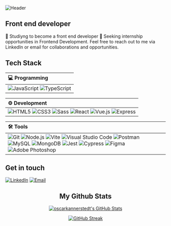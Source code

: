 ![Header](./github-background.png)
<!--
<h2 align="center">Technical skills </h2>
<p align="center">
  <a href="https://skillicons.dev">
     <img src="https://skillicons.dev/icons?i=html,css,sass,js,ts,react,vue,nodejs,express,vite,vscode,postman,mysql,mongodb,jest,figma&theme=dark" />
  </a>
</p>
-->
## Front end developer

👀 Studiyng to become a front end developer
👯 Seeking internship opportunities in Frontend Development. Feel free to reach out to me via LinkedIn or email for collaborations and opportunities.

## Tech Stack

| 💻 Programming |
| :------------- |
| ![JavaScript](https://img.shields.io/badge/JavaScript-black?style=for-the-badge&logo=javascript) ![TypeScript](https://img.shields.io/badge/TypeScript-blue?style=for-the-badge&logo=typescript&logoColor=white) |

| ⚙️ Development |
| :------------ |
| ![HTML5](https://img.shields.io/badge/HTML5-orange?style=for-the-badge&logo=html5&logoColor=white) ![CSS3](https://img.shields.io/badge/CSS3-blue?style=for-the-badge&logo=css3&logoColor=white) ![Sass](https://img.shields.io/badge/Sass-pink?style=for-the-badge&logo=sass&logoColor=white) ![React](https://img.shields.io/badge/React-%2361DAFB.svg?style=for-the-badge&logo=react&logoColor=white) ![Vue.js](https://img.shields.io/badge/Vue.js-%2335495e.svg?style=for-the-badge&logo=vue.js&logoColor=%234FC08D) ![Express](https://img.shields.io/badge/Express.js-%23404d59.svg?style=for-the-badge) |

| 🛠️ Tools |
| :-------- |
| ![Git](https://img.shields.io/badge/Git-%23F05032.svg?style=for-the-badge&logo=git&logoColor=white) ![Node.js](https://img.shields.io/badge/Node.js-339933?style=for-the-badge&logo=node.js&logoColor=white) ![Vite](https://img.shields.io/badge/Vite-%232C3A42.svg?style=for-the-badge&logo=vite&logoColor=%23F7A000) ![Visual Studio Code](https://img.shields.io/badge/Visual%20Studio%20Code-007ACC.svg?style=for-the-badge&logo=visual-studio-code&logoColor=white) ![Postman](https://img.shields.io/badge/Postman-FF6C37?style=for-the-badge&logo=postman&logoColor=white) ![MySQL](https://img.shields.io/badge/MySQL-4479A1?style=for-the-badge&logo=mysql&logoColor=white) ![MongoDB](https://img.shields.io/badge/MongoDB-47A248?style=for-the-badge&logo=mongodb&logoColor=white) ![Jest](https://img.shields.io/badge/Jest-%23C21325.svg?style=for-the-badge&logo=jest&logoColor=white) ![Cypress](https://img.shields.io/badge/cypress-%2317202C.svg?style=for-the-badge&logo=cypress&logoColor=white) ![Figma](https://img.shields.io/badge/Figma-%23F24E1E.svg?style=for-the-badge&logo=figma&logoColor=white) ![Adobe Photoshop](https://img.shields.io/badge/Adobe%20Photoshop-%2331A8FF.svg?style=for-the-badge&logo=adobe%20photoshop&logoColor=white) |

## Get in touch

[![LinkedIn](https://img.shields.io/badge/LinkedIn-blue?style=for-the-badge&logo=linkedin&labelColor=blue)](https://www.linkedin.com/in/oscarkannerstedt/)
[![Email](https://img.shields.io/badge/Email-red?style=for-the-badge&logo=gmail&labelColor=red)](mailto:oscar.kannerstedt@gmail.com)

<!--
<h2 align="center">About me</h2>
<p align="center"> 👀 I’m interested in Frontend Webdevelopment</p>
<p align="center">🌱 I’m currently learning HTML/CSS/Javascript</p>
<p align="center">👯 I’m looking to find contacts in the IT world and <br> find internships remotely or in Varberg</p>
<p align="center">📫 How to reach me: <br> email me at oscar.kannerstedt@gmail.com</p>
-->
<h2 align="center">My Github Stats</h2>
<div align="center">
<a href="https://awesome-github-stats.azurewebsites.net/index.html??cardType=level&theme=highcontrast&preferLogin=false"><img alt="oscarkannerstedt's GitHub Stats" src="https://awesome-github-stats.azurewebsites.net/user-stats/oscarkannerstedt?cardType=level&theme=highcontrast&preferLogin=false"/></a>

<a href="https://git.io/streak-stats"><img src="https://github-readme-streak-stats.herokuapp.com?user=oscarkannerstedt&theme=highcontrast" alt="GitHub Streak" /></a>
</div>

<!--
**oscarkannerstedt/oscarkannerstedt** is a ✨ _special_ ✨ repository because its `README.md` (this file) appears on your GitHub profile.

![Anurag's GitHub stats](https://github-readme-stats.vercel.app/api?username=anuraghazra&show_icons=true&theme=radical)
<a href="https://git.io/streak-stats"><img src="https://github-readme-streak-stats.herokuapp.com?user=oscarkannerstedt&theme=shadow-red&hide_border=true&border_radius=10.2" alt="GitHub Streak" /></a>

![Top Langs](https://github-readme-stats.vercel.app/api/top-langs/?username=anuraghazra&layout=compact)

Here are some ideas to get you started:
- 👋 Hi, I’m @oscarkannerstedt
- 👀 I’m interested in Frontend Webdevelopment
- 🌱 I’m currently learning HTML/CSS/Javascript
- 👯 I’m looking to find contacts in the IT world and find internships remotely or in Varberg
- 📫 How to reach me: email me at oscar.kannerstedt@gmail.com
-->

